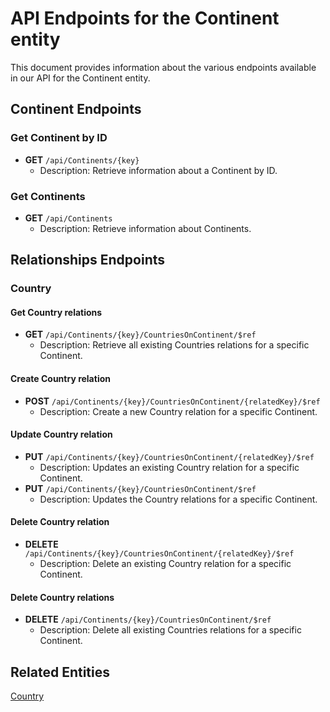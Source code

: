 # API Endpoints for the Continent entity

This document provides information about the various endpoints available in our API for the Continent entity.

## Continent Endpoints

### Get Continent by ID
- **GET** `/api/Continents/{key}`
  - Description: Retrieve information about a Continent by ID.
  
### Get Continents
- **GET** `/api/Continents`
  - Description: Retrieve information about Continents.

## Relationships Endpoints

### Country

#### Get Country relations
- **GET** `/api/Continents/{key}/CountriesOnContinent/$ref`
  - Description: Retrieve all existing Countries relations for a specific Continent.
  
#### Create Country relation
- **POST** `/api/Continents/{key}/CountriesOnContinent/{relatedKey}/$ref`
  - Description: Create a new Country relation for a specific Continent.
  
#### Update Country relation
- **PUT** `/api/Continents/{key}/CountriesOnContinent/{relatedKey}/$ref`
  - Description: Updates an existing Country relation for a specific Continent.
- **PUT** `/api/Continents/{key}/CountriesOnContinent/$ref`
  - Description: Updates the Country relations for a specific Continent.

#### Delete Country relation
- **DELETE** `/api/Continents/{key}/CountriesOnContinent/{relatedKey}/$ref`
  - Description: Delete an existing Country relation for a specific Continent.

#### Delete Country relations
- **DELETE** `/api/Continents/{key}/CountriesOnContinent/$ref`
  - Description: Delete all existing Countries relations for a specific Continent.

## Related Entities

[Country](CountryEndpoints.md)
